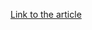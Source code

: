 [Link to the article](https://amnesty.org/en/latest/research/2020/09/german-made-finspy-spyware-found-in-egypt-and-mac-and-linux-versions-revealed/)
